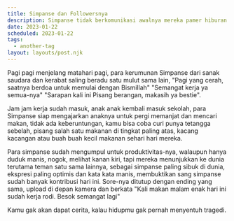 ```yaml
---
title: Simpanse dan Followersnya
description: Simpanse tidak berkomunikasi awalnya mereka pamer hiburan satu sama lain
date: 2023-01-22
scheduled: 2023-01-22
tags:
  - another-tag
layout: layouts/post.njk
---
```


Pagi pagi menjelang matahari pagi, para kerumunan Simpanse dari sanak saudara dan kerabat saling beradu satu mulut sama lain, "Pagi yang cerah, saatnya berdoa untuk memulai dengan Bismillah" "Semangat kerja ya semua-nya" "Sarapan kali ini Pisang berangan, makasih ya bestie".

Jam jam kerja sudah masuk, anak anak kembali masuk sekolah, para Simpanse siap mengajarkan anaknya untuk pergi memanjat dan mencari makan, tidak ada keberuntungan, kamu bisa coba curi punya tetangga sebelah, pisang salah satu makanan di tingkat paling atas, kacang kacangan atau buah buah kecil makanan sehari hari mereka.

Para simpanse sudah mengumpul untuk produktivitas-nya, walaupun hanya duduk manis, nogok, melihat kanan kiri, tapi mereka menunjukkan ke dunia terutama teman satu sama lainnya, sebagai simpanse paling sibuk di dunia, ekspresi paling optimis dan kata kata manis, membuktikan sang simpanse sudah banyak kontribusi hari ini. Sore-nya ditutup dengan ending yang sama, upload di depan kamera dan berkata "Kali makan malam enak hari ini sudah kerja rodi. Besok semangat lagi"

Kamu gak akan dapat cerita, kalau hidupmu gak pernah menyentuh tragedi.